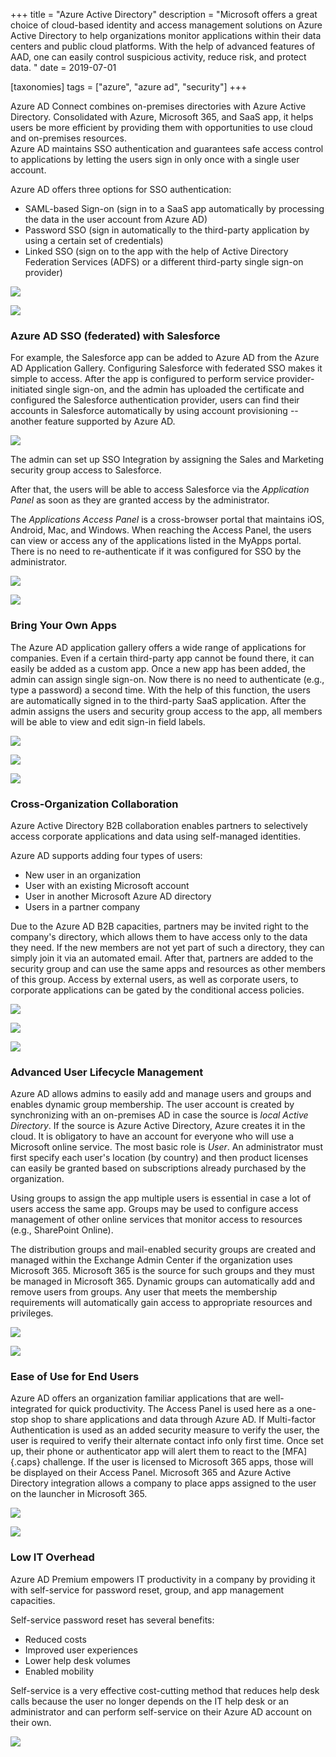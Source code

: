 +++
title = "Azure Active Directory"
description = "Microsoft offers a great choice of cloud-based identity and access management solutions on Azure Active Directory to help organizations monitor applications within their data centers and public cloud platforms. With the help of advanced features of AAD, one can easily control suspicious activity, reduce risk, and protect data. "
date = 2019-07-01

[taxonomies]
tags = ["azure", "azure ad", "security"]
+++

Azure AD Connect combines on-premises directories with Azure Active
Directory. Consolidated with Azure, Microsoft 365, and SaaS app, it helps users 
be more efficient by providing them with opportunities to
use cloud and on-premises resources.\
Azure AD maintains SSO authentication and guarantees safe
access control to applications by letting the users sign in only once
with a single user account.

Azure AD offers three options for SSO authentication:

-   SAML-based Sign-on (sign in to a SaaS app automatically by
    processing the data in the user account from Azure AD)
-   Password SSO (sign in automatically to the third-party
    application by using a certain set of credentials)
-   Linked SSO (sign on to the app with the help of Active
    Directory Federation Services (ADFS) or a different
    third-party single sign-on provider)

![](https://o365hq.com/images/426.png)

![](https://o365hq.com/images/423.png)

### Azure AD SSO (federated) with Salesforce

For example, the Salesforce app can be added to Azure AD from the Azure
AD Application Gallery. Configuring Salesforce with federated
SSO makes it simple to access. After the app is configured
to perform service provider-initiated single sign-on, and the admin has
uploaded the certificate and configured the Salesforce authentication
provider, users can find their accounts in Salesforce automatically by
using account provisioning -- another feature supported by Azure AD.

![](https://o365hq.com/images/424.png)

The admin can set up SSO Integration by assigning the Sales and
Marketing security group access to Salesforce.

After that, the users will be able to access Salesforce via the
*Application Panel* as soon as they are granted access by the
administrator.

The *Applications Access Panel* is a cross-browser portal that
maintains iOS, Android, Mac, and Windows. When reaching the Access
Panel, the users can view or access any of the applications listed in
the MyApps portal. There is no need to re-authenticate if it was
configured for SSO by the administrator.

![](https://o365hq.com/images/427.png)

![](https://o365hq.com/images/425.png)

### Bring Your Own Apps

The Azure AD application gallery offers a wide range of applications
for companies. Even if a certain third-party app cannot be found
there, it can easily be added as a custom app. Once a new app has been
added, the admin can assign single sign-on. Now there is no need to
authenticate (e.g., type a password) a second time. With the help of this
function, the users are automatically signed in to the third-party SaaS
application. After the admin assigns the users and security group
access to the app, all members will be able to view and edit sign-in
field labels.

![](https://o365hq.com/images/428.png)

![](https://o365hq.com/images/429.png)

![](https://o365hq.com/images/430.png)

### Cross-Organization Collaboration

Azure Active Directory B2B collaboration enables partners to selectively
access corporate applications and data using self-managed identities.

Azure AD supports adding four types of users:

-   New user in an organization
-   User with an existing Microsoft account
-   User in another Microsoft Azure AD directory
-   Users in a partner company

Due to the Azure AD B2B capacities, partners may be invited right to the
company's directory, which allows them to have access only to the data
they need. If the new members are not yet part of such a directory, they
can simply join it via an automated email. After that, partners are
added to the security group and can use the same apps and resources as
other members of this group. Access by external users, as well as
corporate users, to corporate applications can be gated by the 
conditional access policies.

![](https://o365hq.com/images/431.png)

![](https://o365hq.com/images/432.png)

![](https://o365hq.com/images/433.png)

### Advanced User Lifecycle Management

Azure AD allows admins to easily add and manage users and groups and
enables dynamic group membership. The user account is created by
synchronizing with an on-premises AD in case the source is *local Active
Directory*. If the source is Azure Active Directory, Azure creates it in
the cloud. It is obligatory to have an account for everyone who will
use a Microsoft online service. The most basic role is *User*. An
administrator must first specify each user's location (by country) and
then product licenses can easily be granted based on subscriptions
already purchased by the organization.

Using groups to assign the app multiple users is essential in case a lot
of users access the same app. Groups may be used to configure access
management of other online services that monitor access to resources
(e.g., SharePoint Online).

The distribution groups and mail-enabled security groups are created and
managed within the Exchange Admin Center if the organization uses Microsoft
365. Microsoft 365 is the source for such groups and they must be managed
in Microsoft 365. Dynamic groups can automatically add and remove users
from groups. Any user that meets the membership requirements will
automatically gain access to appropriate resources and privileges.

![](https://o365hq.com/images/434.png)

![](https://o365hq.com/images/435.png)

### Ease of Use for End Users

Azure AD offers an organization familiar applications that are well-integrated for
quick productivity. The Access Panel is used here as a one-stop shop to
share applications and data through Azure AD. If Multi-factor
Authentication is used as an added security measure to verify the user,
the user is required to verify their alternate contact info only first time. 
Once set up, their phone or authenticator app will
alert them to react to the [MFA]{.caps} challenge. If the user is
licensed to Microsoft 365 apps, those will be displayed on their Access Panel.
Microsoft 365 and Azure Active Directory integration allows a company to
place apps assigned to the user on the launcher in Microsoft 365.

![](https://o365hq.com/images/436.png)

![](https://o365hq.com/images/438.png)

### Low IT Overhead

Azure AD Premium empowers IT productivity in a company by providing it
with self-service for password reset, group, and app management
capacities.

Self-service password reset has several benefits:

-   Reduced costs
-   Improved user experiences
-   Lower help desk volumes
-   Enabled mobility

Self-service is a very effective cost-cutting method that reduces help
desk calls because the user no longer depends on the IT help desk or an
administrator and can perform self-service on their Azure AD account on
their own.

![](https://o365hq.com/images/437.png)
